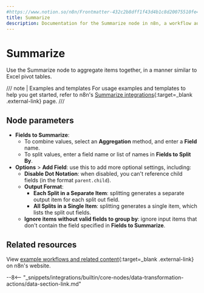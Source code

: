 ```yaml
---
#https://www.notion.so/n8n/Frontmatter-432c2b8dff1f43d4b1c8d20075510fe4
title: Summarize
description: Documentation for the Summarize node in n8n, a workflow automation platform. Includes guidance on usage, and links to examples.
---
```


# Summarize

Use the Summarize node to aggregate items together, in a manner similar to Excel pivot tables.

///  note  | Examples and templates
For usage examples and templates to help you get started, refer to n8n's [Summarize integrations](https://n8n.io/integrations/summarize/){:target=_blank .external-link} page.
///

## Node parameters

* **Fields to Summarize**: 
	* To combine values, select an **Aggregation** method, and enter a **Field** name.
	* To split values, enter a field name or list of names in **Fields to Split By**.
* **Options** > **Add Field**: use this to add more optional settings, including:
	* **Disable Dot Notation**: when disabled, you can't reference child fields (in the format `parent.child`).
	* **Output Format**:
		* **Each Split in a Separate Item**: splitting generates a separate output item for each split out field.
		* **All Splits in a Single Item**: splitting generates a single item, which lists the split out fields.
	* **Ignore items without valid fields to group by**: ignore input items that don't contain the field specified in **Fields to Summarize**.


## Related resources

View [example workflows and related content](https://n8n.io/integrations/summarize/){:target=_blank .external-link} on n8n's website.

--8<-- "_snippets/integrations/builtin/core-nodes/data-transformation-actions/data-section-link.md"
